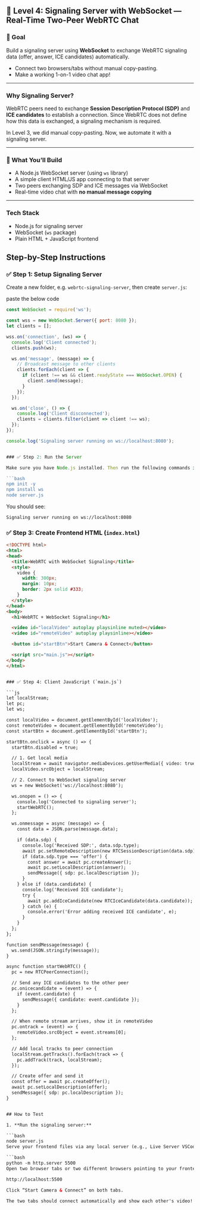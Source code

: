 ## 🔴 Level 4: Signaling Server with WebSocket — Real-Time Two-Peer WebRTC Chat

### 🎯 Goal

Build a signaling server using **WebSocket** to exchange WebRTC signaling data (offer, answer, ICE candidates) automatically.

- Connect two browsers/tabs without manual copy-pasting.
- Make a working 1-on-1 video chat app!

---

### Why Signaling Server?

WebRTC peers need to exchange **Session Description Protocol (SDP)** and **ICE candidates** to establish a connection. Since WebRTC does not define how this data is exchanged, a signaling mechanism is required.

In Level 3, we did manual copy-pasting. Now, we automate it with a signaling server.

---

### 🧱 What You’ll Build

- A Node.js WebSocket server (using `ws` library)  
- A simple client HTML/JS app connecting to that server  
- Two peers exchanging SDP and ICE messages via WebSocket  
- Real-time video chat with **no manual message copying**

---

### Tech Stack

- Node.js for signaling server  
- WebSocket (`ws` package)  
- Plain HTML + JavaScript frontend

## Step-by-Step Instructions

### ✅ Step 1: Setup Signaling Server

Create a new folder, e.g. `webrtc-signaling-server`, then create `server.js`:


paste the below code

```js
const WebSocket = require('ws');

const wss = new WebSocket.Server({ port: 8080 });
let clients = [];

wss.on('connection', (ws) => {
  console.log('Client connected');
  clients.push(ws);

  ws.on('message', (message) => {
    // Broadcast message to other clients
    clients.forEach(client => {
      if (client !== ws && client.readyState === WebSocket.OPEN) {
        client.send(message);
      }
    });
  });

  ws.on('close', () => {
    console.log('Client disconnected');
    clients = clients.filter(client => client !== ws);
  });
});

console.log('Signaling server running on ws://localhost:8080');


### ✅ Step 2: Run the Server

Make sure you have Node.js installed. Then run the following commands in your terminal:

```bash
npm init -y
npm install ws
node server.js
```

You should see:
```bash
Signaling server running on ws://localhost:8080
```

### ✅ Step 3: Create Frontend HTML (`index.html`)

```html
<!DOCTYPE html>
<html>
<head>
  <title>WebRTC with WebSocket Signaling</title>
  <style>
    video {
      width: 300px;
      margin: 10px;
      border: 2px solid #333;
    }
  </style>
</head>
<body>
  <h1>WebRTC + WebSocket Signaling</h1>

  <video id="localVideo" autoplay playsinline muted></video>
  <video id="remoteVideo" autoplay playsinline></video>

  <button id="startBtn">Start Camera & Connect</button>

  <script src="main.js"></script>
</body>
</html>


### ✅ Step 4: Client JavaScript (`main.js`)

```js
let localStream;
let pc;
let ws;

const localVideo = document.getElementById('localVideo');
const remoteVideo = document.getElementById('remoteVideo');
const startBtn = document.getElementById('startBtn');

startBtn.onclick = async () => {
  startBtn.disabled = true;

  // 1. Get local media
  localStream = await navigator.mediaDevices.getUserMedia({ video: true, audio: true });
  localVideo.srcObject = localStream;

  // 2. Connect to WebSocket signaling server
  ws = new WebSocket('ws://localhost:8080');

  ws.onopen = () => {
    console.log('Connected to signaling server');
    startWebRTC();
  };

  ws.onmessage = async (message) => {
    const data = JSON.parse(message.data);

    if (data.sdp) {
      console.log('Received SDP:', data.sdp.type);
      await pc.setRemoteDescription(new RTCSessionDescription(data.sdp));
      if (data.sdp.type === 'offer') {
        const answer = await pc.createAnswer();
        await pc.setLocalDescription(answer);
        sendMessage({ sdp: pc.localDescription });
      }
    } else if (data.candidate) {
      console.log('Received ICE candidate');
      try {
        await pc.addIceCandidate(new RTCIceCandidate(data.candidate));
      } catch (e) {
        console.error('Error adding received ICE candidate', e);
      }
    }
  };
};

function sendMessage(message) {
  ws.send(JSON.stringify(message));
}

async function startWebRTC() {
  pc = new RTCPeerConnection();

  // Send any ICE candidates to the other peer
  pc.onicecandidate = (event) => {
    if (event.candidate) {
      sendMessage({ candidate: event.candidate });
    }
  };

  // When remote stream arrives, show it in remoteVideo
  pc.ontrack = (event) => {
    remoteVideo.srcObject = event.streams[0];
  };

  // Add local tracks to peer connection
  localStream.getTracks().forEach(track => {
    pc.addTrack(track, localStream);
  });

  // Create offer and send it
  const offer = await pc.createOffer();
  await pc.setLocalDescription(offer);
  sendMessage({ sdp: pc.localDescription });
}


## How to Test

1. **Run the signaling server:**

```bash
node server.js
Serve your frontend files via any local server (e.g., Live Server VSCode extension or Python's built-in HTTP server):

```bash
python -m http.server 5500
Open two browser tabs or two different browsers pointing to your frontend URL, for example:

http://localhost:5500

Click “Start Camera & Connect” on both tabs.

The two tabs should connect automatically and show each other's video!
